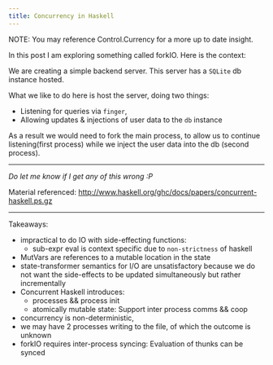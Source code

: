```yaml
---
title: Concurrency in Haskell
---
```


NOTE: You may reference Control.Currency for a more up to date insight.

In this post I am exploring something called forkIO. Here is the context:

We are creating a simple backend server. This server has a `SQLite` db instance hosted.

What we like to do here is host the server, doing two things:
- Listening for queries via `finger`,
- Allowing updates & injections of user data to the `db` instance

As a result we would need to fork the main process, to allow us to continue listening(first process) while we inject the user data into the db (second process).

---

*Do let me know if I get any of this wrong :P*

Material referenced: http://www.haskell.org/ghc/docs/papers/concurrent-haskell.ps.gz

---

Takeaways:
- impractical to do IO with side-effecting functions:
  - sub-expr eval is context specific due to `non-strictness` of haskell
- MutVars are references to a mutable location in the state
- state-transformer semantics for I/O are unsatisfactory because we do not want the side-effects to be updated simultaneously but rather incrementally
- Concurrent Haskell introduces:
  - processes && process init
  - atomically mutable state: Support inter process comms && coop
- concurrency is non-deterministic,
- we may have 2 processes writing to the file, of which the outcome is unknown
- forkIO requires inter-process syncing: Evaluation of thunks can be synced
